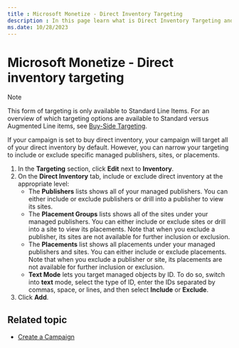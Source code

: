 ```yaml
---
title : Microsoft Monetize - Direct Inventory Targeting
description : In this page learn what is Direct Inventory Targeting and steps you need to perform to include or exclude specific managed publishers, sites, or placements. 
ms.date: 10/28/2023
---
```



# Microsoft Monetize - Direct inventory targeting

> [!NOTE]
> This form of targeting is only available to Standard Line Items. For an overview of which targeting options are available to Standard versus Augmented Line items, see [Buy-Side Targeting](buy-side-targeting.md).

If your campaign is set to buy direct inventory, your campaign will
target all of your direct inventory by default. However, you can narrow
your targeting to include or exclude specific managed publishers, sites,
or placements.

1. In the **Targeting** section, click
    **Edit** next to **Inventory**.
1. On the **Direct Inventory** tab,
    include or exclude direct inventory at the appropriate level:
    - The **Publishers** lists shows all of your managed publishers. You
      can either include or exclude publishers or drill into a publisher
      to view its sites.
    - The **Placement Groups** lists shows all of the sites under your
      managed publishers. You can either include or exclude sites or
      drill into a site to view its placements. Note that when you
      exclude a publisher, its sites are not available for further
      inclusion or exclusion.
    - The **Placements** list shows all placements under your managed
      publishers and sites. You can either include or exclude
      placements. Note that when you exclude a publisher or site, its
      placements are not available for further inclusion or exclusion.
    - **Text Mode** lets you target managed objects by ID. To do so,
      switch into **text** mode, select the type of ID, enter the IDs
      separated by commas, space, or lines, and then select
      **Include** or
      **Exclude**.
1. Click **Add**.

## Related topic

- [Create a Campaign](create-a-campaign.md)
